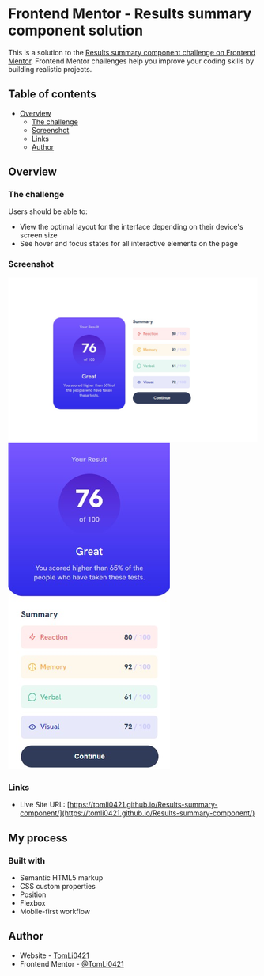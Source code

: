# Frontend Mentor - Results summary component solution

This is a solution to the [Results summary component challenge on Frontend Mentor](https://www.frontendmentor.io/challenges/results-summary-component-CE_K6s0maV). Frontend Mentor challenges help you improve your coding skills by building realistic projects.

## Table of contents

- [Overview](#overview)
  - [The challenge](#the-challenge)
  - [Screenshot](#screenshot)
  - [Links](#links)
  - [Author](#author)

## Overview

### The challenge

Users should be able to:

- View the optimal layout for the interface depending on their device's screen size
- See hover and focus states for all interactive elements on the page

### Screenshot

![Desktop-screenshot](./screenshot/desktop-screenshot.jpg)
![Mobile-screenshot](./screenshot/mobile-screenshot.jpg)

### Links

<!-- - Solution URL: [Add solution URL here](https://your-solution-url.com) -->

- Live Site URL: [https://tomli0421.github.io/Results-summary-component/](https://tomli0421.github.io/Results-summary-component/)

## My process

### Built with

- Semantic HTML5 markup
- CSS custom properties
- Position
- Flexbox
- Mobile-first workflow

## Author

- Website - [TomLi0421](https://github.com/TomLi0421)
- Frontend Mentor - [@TomLi0421](https://www.frontendmentor.io/profile/TomLi0421)
